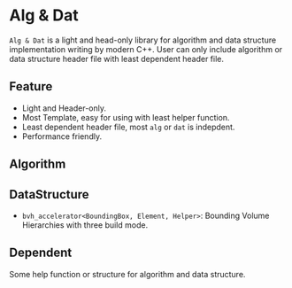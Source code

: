 # Alg & Dat

`Alg & Dat` is a light and head-only library for algorithm and data structure implementation writing by modern C++. User can only include algorithm or data structure header file with least dependent header file.

## Feature

- Light and Header-only.
- Most Template, easy for using with least helper function.
- Least dependent header file, most `alg` or `dat` is indepdent.
- Performance friendly.

## Algorithm

## DataStructure

- `bvh_accelerator<BoundingBox, Element, Helper>`: Bounding Volume Hierarchies with three build mode.

## Dependent

Some help function or structure for algorithm and data structure.